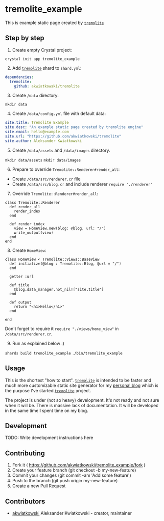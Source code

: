 # tremolite_example

This is example static page created by [`tremolite`](https://github.com/akwiatkowski/tremolite)

## Step by step

1. Create empty Crystal project:

`crystal init app tremolite_example`

2. Add [`tremolite`](https://github.com/akwiatkowski/tremolite) shard to `shard.yml`:

```yaml
dependencies:
  tremolite:
    github: akwiatkowski/tremolite
```

3. Create `/data` directory:

`mkdir data`

4. Create `/data/config.yml` file with default data:

```yaml
site.title: Tremolite Example
site.desc: "An example static page created by tremolite engine"
site.email: hello@example.com
site.url: "https://github.com/akwiatkowski/tremolite"
site.author: Aleksander Kwiatkowski
```

5. Create `/data/assets` and `/data/images` directory.

`mkdir data/assets`
`mkdir data/images`

6. Prepare to override `Tremolite::Renderer#render_all`:

  * Create `/data/src/renderer.cr` file
  * Create `/data/src/blog.cr` and include renderer `require "./renderer"`

7. Override `Tremolite::Renderer#render_all`:

  ```crystal
  class Tremolite::Renderer
    def render_all
      render_index
    end

    def render_index
      view = HomeView.new(blog: @blog, url: "/")
      write_output(view)
    end
  end
  ```

8. Create `HomeView`:

  ```crystal
  class HomeView < Tremolite::Views::BaseView
    def initialize(@blog : Tremolite::Blog, @url = "/")
    end

    getter :url

    def title
      @blog.data_manager.not_nil!["site.title"]
    end

    def output
      return "<h1>Hello</h1>"
    end

  end
  ```

  Don't forget to require it `require "./views/home_view"` in `/data/src/renderer.cr`.

9. Run as explained below :)

  `shards build tremolite_example`
  `./bin/tremolite_example`

## Usage

This is the shortest "how to start". [`tremolite`](https://github.com/akwiatkowski/tremolite)
is intended to be faster and much more customizable static site generator for my
[personal blog](https://github.com/akwiatkowski/akwiatkowski.github.com) which is
the purpose I've started [`tremolite`](https://github.com/akwiatkowski/tremolite)
project.

The project is under (not so heavy) development. It's not ready and not sure when
it will be. There is massive lack of documentation. It will be developed in the same
time I spent time on my blog.

## Development

TODO: Write development instructions here

## Contributing

1. Fork it ( https://github.com/akwiatkowski/tremolite_example/fork )
2. Create your feature branch (git checkout -b my-new-feature)
3. Commit your changes (git commit -am 'Add some feature')
4. Push to the branch (git push origin my-new-feature)
5. Create a new Pull Request

## Contributors

- [akwiatkowski](https://github.com/akwiatkowski) Aleksander Kwiatkowski - creator, maintainer
